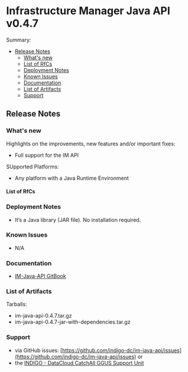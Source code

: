 # Infrastructure Manager Java API  v0.4.7

Summary:
* [Release Notes](#id1)
  * [What's new](#id2)
  * [List of RfCs](#id3)
  * [Deployment Notes](#id4)
  * [Known Issues](#id5)
  * [Documentation](#id6)
  * [List of Artifacts](#id7)
  * [Support](#id8)


<a id="id1"></a>
## Release Notes

<a id="id2"></a>
### What's new
Highlights on the improvements, new features and/or important fixes:
* Full support for the IM API

SUpported Platforms:
* Any platform with a Java Runtime Environment


<a id="id3"></a>
#### List of RfCs 

<a id="id4"></a>
### Deployment Notes

* It’s a Java library (JAR file). No installation required.

<a id="id5"></a>
### Known Issues

* N/A

<a id="id6"></a>
### Documentation

* [IM-Java-API GitBook](https://www.gitbook.com/book/indigo-dc/im-java-api/details)

<a id="id7"></a>
### List of Artifacts

Tarballs:
* im-java-api-0.4.7.tar.gz
* im-java-api-0.4.7-jar-with-dependencies.tar.gz

<a id="id8"></a>
### Support

* via GitHub issues: [https://github.com/indigo-dc/im-java-api/issues](https://github.com/indigo-dc/im-java-api/issues)
or
* the [INDIGO - DataCloud CatchAll GGUS Support Unit](
https://wiki.egi.eu/wiki/GGUS:INDIGO_DataCloud_Catch-all_FAQ)